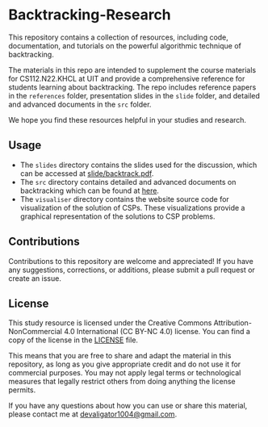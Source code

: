 # Backtracking-Research
This repository contains a collection of resources, including code, documentation, and tutorials on the powerful algorithmic technique of backtracking. 

The materials in this repo are intended to supplement the course materials for CS112.N22.KHCL at UIT and provide a comprehensive reference for students learning about backtracking. The repo includes reference papers in the `references` folder, presentation slides in the `slide` folder, and detailed and advanced documents in the `src` folder.

We hope you find these resources helpful in your studies and research.

## Usage
- The `slides` directory contains the slides used for the discussion, which can be accessed at [slide/backtrack.pdf](slide/backtracking.pdf). 
- The `src` directory contains detailed and advanced documents on backtracking which can be found at [here](src/main.pdf).
- The `visualiser` directory contains the website source code for visualization of the solution of CSPs. These visualizations provide a graphical representation of the solutions to CSP problems.
## Contributions
Contributions to this repository are welcome and appreciated! If you have any suggestions, corrections, or additions, please submit a pull request or create an issue.

## License

This study resource is licensed under the Creative Commons Attribution-NonCommercial 4.0 International (CC BY-NC 4.0) license. You can find a copy of the license in the [LICENSE](LICENSE) file.

This means that you are free to share and adapt the material in this repository, as long as you give appropriate credit and do not use it for commercial purposes. You may not apply legal terms or technological measures that legally restrict others from doing anything the license permits.

If you have any questions about how you can use or share this material, please contact me at [devaligator1004@gmail.com](mailto:devaligator1004@gmail.com).

